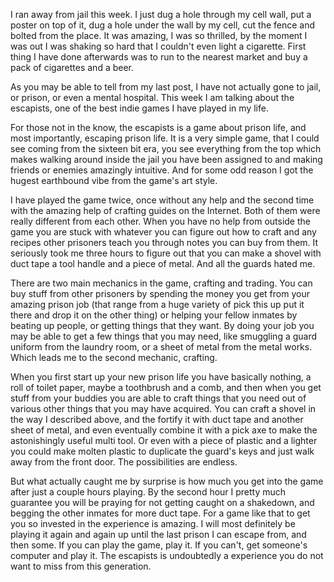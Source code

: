 I ran away from jail this week. I just dug a hole through my cell wall, put a poster on top of it, dug a hole under the wall by my cell, cut the fence and bolted from the place. It was amazing, I was so thrilled, by the moment I was out I was shaking so hard that I couldn't even light a cigarette. First thing I have done afterwards was to run to the nearest market and buy a pack of cigarettes and a beer.

As you may be able to tell from my last post, I have not actually gone to jail, or prison, or even a mental hospital. This week I am talking about the escapists, one of the best indie games I have played in my life.

For those not in the know, the escapists is a game about prison life, and most importantly, escaping prison life. It is a very simple game, that I could see coming from the sixteen bit era, you see everything from the top which makes walking around inside the jail you have been assigned to and making friends or enemies amazingly intuitive. And for some odd reason I got the hugest earthbound vibe from the game's art style.

I have played the game twice, once without any help and the second time with the amazing help of crafting guides on the Internet. Both of them were really different from each other. When you have no help from outside the game you are stuck with whatever you can figure out how to craft and any recipes other prisoners teach you through notes you can buy from them. It seriously took me three hours to figure out that you can make a shovel with duct tape a tool handle and a piece of metal. And all the guards hated me.

There are two main mechanics in the game, crafting and trading. You can buy stuff from other prisoners by spending the money you get from your amazing prison job (that range from a huge variety of pick this up put it there and drop it on the other thing) or helping your fellow inmates by beating up people, or getting things that they want. By doing your job you may be able to get a few things that you may need, like smuggling a guard uniform from the laundry room, or a sheet of metal from the metal works. Which leads me to the second mechanic, crafting.

When you first start up your new prison life you have basically nothing, a roll of toilet paper, maybe a toothbrush and a comb, and then when you get stuff from your buddies you are able to craft things that you need out of various other things that you may have acquired. You can craft a shovel in the way I described above, and the fortify it with duct tape and another sheet of metal, and even eventually combine it with a pick axe to make the astonishingly useful multi tool. Or even with a piece of plastic and a lighter you could make molten plastic to duplicate the guard's keys and just walk away from the front door. The possibilities are endless.

But what actually caught me by surprise is how much you get into the game after just a couple hours playing. By the second hour I pretty much guarantee you will be praying for not getting caught on a shakedown, and begging the other inmates for more duct tape. For a game like that to get you so invested in the experience is amazing. I will most definitely be playing it again and again up until the last prison I can escape from, and then some. If you can play the game, play it. If you can't, get someone's computer and play it. The escapists is undoubtedly a experience you do not want to miss from this generation.

